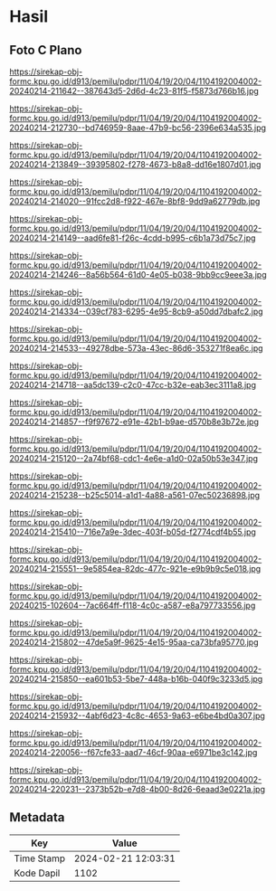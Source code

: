 # Hasil

## Foto C Plano

https://sirekap-obj-formc.kpu.go.id/d913/pemilu/pdpr/11/04/19/20/04/1104192004002-20240214-211642--387643d5-2d6d-4c23-81f5-f5873d766b16.jpg

https://sirekap-obj-formc.kpu.go.id/d913/pemilu/pdpr/11/04/19/20/04/1104192004002-20240214-212730--bd746959-8aae-47b9-bc56-2396e634a535.jpg

https://sirekap-obj-formc.kpu.go.id/d913/pemilu/pdpr/11/04/19/20/04/1104192004002-20240214-213849--39395802-f278-4673-b8a8-dd16e1807d01.jpg

https://sirekap-obj-formc.kpu.go.id/d913/pemilu/pdpr/11/04/19/20/04/1104192004002-20240214-214020--91fcc2d8-f922-467e-8bf8-9dd9a62779db.jpg

https://sirekap-obj-formc.kpu.go.id/d913/pemilu/pdpr/11/04/19/20/04/1104192004002-20240214-214149--aad6fe81-f26c-4cdd-b995-c6b1a73d75c7.jpg

https://sirekap-obj-formc.kpu.go.id/d913/pemilu/pdpr/11/04/19/20/04/1104192004002-20240214-214246--8a56b564-61d0-4e05-b038-9bb9cc9eee3a.jpg

https://sirekap-obj-formc.kpu.go.id/d913/pemilu/pdpr/11/04/19/20/04/1104192004002-20240214-214334--039cf783-6295-4e95-8cb9-a50dd7dbafc2.jpg

https://sirekap-obj-formc.kpu.go.id/d913/pemilu/pdpr/11/04/19/20/04/1104192004002-20240214-214533--49278dbe-573a-43ec-86d6-353271f8ea6c.jpg

https://sirekap-obj-formc.kpu.go.id/d913/pemilu/pdpr/11/04/19/20/04/1104192004002-20240214-214718--aa5dc139-c2c0-47cc-b32e-eab3ec3111a8.jpg

https://sirekap-obj-formc.kpu.go.id/d913/pemilu/pdpr/11/04/19/20/04/1104192004002-20240214-214857--f9f97672-e91e-42b1-b9ae-d570b8e3b72e.jpg

https://sirekap-obj-formc.kpu.go.id/d913/pemilu/pdpr/11/04/19/20/04/1104192004002-20240214-215120--2a74bf68-cdc1-4e6e-a1d0-02a50b53e347.jpg

https://sirekap-obj-formc.kpu.go.id/d913/pemilu/pdpr/11/04/19/20/04/1104192004002-20240214-215238--b25c5014-a1d1-4a88-a561-07ec50236898.jpg

https://sirekap-obj-formc.kpu.go.id/d913/pemilu/pdpr/11/04/19/20/04/1104192004002-20240214-215410--716e7a9e-3dec-403f-b05d-f2774cdf4b55.jpg

https://sirekap-obj-formc.kpu.go.id/d913/pemilu/pdpr/11/04/19/20/04/1104192004002-20240214-215551--9e5854ea-82dc-477c-921e-e9b9b9c5e018.jpg

https://sirekap-obj-formc.kpu.go.id/d913/pemilu/pdpr/11/04/19/20/04/1104192004002-20240215-102604--7ac664ff-f118-4c0c-a587-e8a797733556.jpg

https://sirekap-obj-formc.kpu.go.id/d913/pemilu/pdpr/11/04/19/20/04/1104192004002-20240214-215802--47de5a9f-9625-4e15-95aa-ca73bfa95770.jpg

https://sirekap-obj-formc.kpu.go.id/d913/pemilu/pdpr/11/04/19/20/04/1104192004002-20240214-215850--ea601b53-5be7-448a-b16b-040f9c3233d5.jpg

https://sirekap-obj-formc.kpu.go.id/d913/pemilu/pdpr/11/04/19/20/04/1104192004002-20240214-215932--4abf6d23-4c8c-4653-9a63-e6be4bd0a307.jpg

https://sirekap-obj-formc.kpu.go.id/d913/pemilu/pdpr/11/04/19/20/04/1104192004002-20240214-220056--f67cfe33-aad7-46cf-90aa-e6971be3c142.jpg

https://sirekap-obj-formc.kpu.go.id/d913/pemilu/pdpr/11/04/19/20/04/1104192004002-20240214-220231--2373b52b-e7d8-4b00-8d26-6eaad3e0221a.jpg


## Metadata

| Key        | Value               |
| ---------- | ------------------- |
| Time Stamp | 2024-02-21 12:03:31 |
| Kode Dapil | 1102                |



